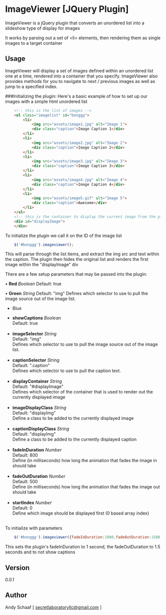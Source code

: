 ImageViewer [JQuery Plugin]
===========

ImageViewer is a jQuery plugin that converts an unordered list into a slideshow type of display for images

It works by parsing out a set of &lt;li&gt; elements, then rendering them as single images to a target container
	
## Usage
ImageViewer will display a set of images defined within an unordered list one at a time, rendered into a container that you specify.
ImageViewer also provides methods for you to navigate to next / previous images as well as jump to a specified index.

###Initializing the plugin:
Here's a basic example of how to set up our images with a simple html unordered list

```html
	<!-- this is the list of images -->
	<ul class="imagelist" id="bonggg">
		<li>
			<img src="assets/image1.jpg" alt="Image 1">
			<div class="caption">Image Caption 1</div>
		</li>
		<li>
			<img src="assets/image2.jpg" alt="Image 2">
			<div class="caption">Image Caption 2</div>
		</li>
		<li>
			<img src="assets/image3.jpg" alt="Image 3">
			<div class="caption">Image Caption 3</div>
		</li>
		<li>
			<img src="assets/image4.jpg" alt="Image 4">
			<div class="caption">Image Caption 4</div>
		</li>
		<li>
			<img src="assets/image5.gif" alt="Image 5">
			<div class="caption">Awesome</div>
		</li>
	</ul>
	<!-- this is the container to display the current image from the plugin -->
	<div id="displayImage">
	</div>
```

To initialize the plugin we call it on the ID of the image list
```javascript
	$('#bonggg').imageviewer();
```
This will parse through the list items, and extract the img src and text within the caption.
The plugin then hides the original list and renders the first image within the "displayImage" div

There are a few setup parameters that may be passed into the plugin:

•	**Red**
	*Boolean*
	Default: true
	
•	**Green**
	*String*
	Default: "img"
	Defines which selector to use to pull the image source out of the image list.
	
-   Blue

<ul>
	<li>
		<b>showCaptions</b>
		<i>Boolean</i><br/>
		Default: true
		<br/><br/>
	</li>
	<li>
		<b>imageSelector</b>
		<i>String</i><br/>
		Default: "img"<br/>
		Defines which selector to use to pull the image source out of the image list.
		<br/><br/>
	</li>
	<li>
		<b>captionSelector</b>
		<i>String</i><br/>
		Default: ".caption"<br/>
		Defines which selector to use to pull the caption text.
		<br/><br/>
	</li>
	<li>
		<b>displayContainer</b>
		<i>String</i><br/>
		Default: "#displayImage"<br/>
		Defines which selector of the container that is used to render out the currently displayed image
		<br/><br/>
	</li>
	<li>
		<b>imageDisplayClass</b>
		<i>String</i><br/>
		Default: "displayImg"<br/>
		Define a class to be added to the currently displayed image
		<br/><br/>
	</li>
	<li>
		<b>captionDisplayClass</b>
		<i>String</i><br/>
		Default: "displayImg"<br/>
		Define a class to be added to the currently displayed caption
		<br/><br/>
	</li>
	<li>
		<b>fadeInDuration</b>
		<i>Number</i><br/>
		Default: 800<br/>
		Define (in milliseconds) how long the animation that fades the image in should take
		<br/><br/>
	</li>
	<li>
		<b>fadeOutDuration</b>
		<i>Number</i><br/>
		Default: 500<br/>
		Define (in milliseconds) how long the animation that fades the image out should take
		<br/><br/>
	</li>
	<li>
		<b>startIndex</b>
		<i>Number</i><br/>
		Default: 0<br/>
		Define which image should be displayed first (0 based array index)
		<br/><br/>
	</li>
</ul>

To initialize with parameters
```javascript
	$('#bonggg').imageviewer({fadeInDuration:1000,fadeOutDuration:1500,showCaptions:false});
```
This sets the plugin's fadeInDuration to 1 second, the fadeOutDuration to 1.5 seconds and to not show captions


## Version
0.0.1

## Author
Andy Schaaf [ secretlaboratoryllc@gmail.com ]